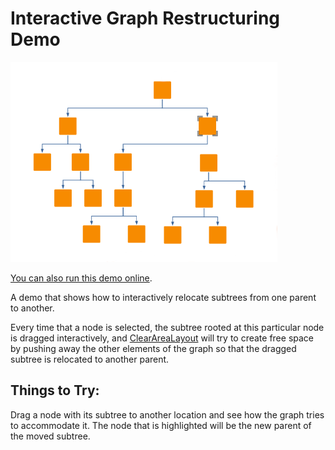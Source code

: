 # Interactive Graph Restructuring Demo

<img src="../../resources/image/interactivegraphrestructuring.png" alt="demo-thumbnail" height="320"/>

[You can also run this demo online](https://live.yworks.com/demos/complete/interactivegraphrestructuring/index.html).

A demo that shows how to interactively relocate subtrees from one parent to another.

Every time that a node is selected, the subtree rooted at this particular node is dragged interactively, and [ClearAreaLayout](https://docs.yworks.com/yfileshtml/#/api/ClearAreaLayout) will try to create free space by pushing away the other elements of the graph so that the dragged subtree is relocated to another parent.

## Things to Try:

Drag a node with its subtree to another location and see how the graph tries to accommodate it. The node that is highlighted will be the new parent of the moved subtree.
